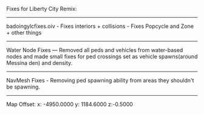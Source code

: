 Fixes for Liberty City Remix:

---------------------------------

badoingylcfixes.oiv - Fixes interiors + collisions - Fixes Popcycle and Zone + other things


---------------------------------



Water Node Fixes — Removed all peds and vehicles from water-based nodes and made small fixes for ped crossings set as vehicle spawns(around Messina den) and density.



---------------------------------


NavMesh Fixes - Removing ped spawning ability from areas they shouldn't be spawning.



---------------------------------


Map Offset:  x: -4950.0000  y: 1184.6000 z:-0.5000

